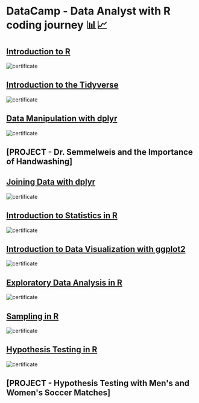 # DataCamp - Data Analyst with R coding journey 📊📈

## [Introduction to R](https://github.com/sendecka/DataCamp/tree/main/Data_Analyst_with_R/01_Introduction_to_R)

![certificate](certifications/certificate%20(1).png)

## [Introduction to the Tidyverse](https://github.com/sendecka/DataCamp/tree/main/Data_Analyst_with_R/02_Introduction_to_the_Tidyverse)

![certificate](certifications/certificate%20(1).png)

## [Data Manipulation with dplyr](https://github.com/sendecka/DataCamp/tree/main/Data_Analyst_with_R/03_Data_Manipulation_with_dplyr)

![certificate](certifications/certificate%20(1).png)

## [PROJECT - Dr. Semmelweis and the Importance of Handwashing]

## [Joining Data with dplyr](https://github.com/sendecka/DataCamp/tree/main/Data_Analyst_with_R/05_Joining_Data_with_dplyr)

![certificate](certifications/certificate%20(1).png)

## [Introduction to Statistics in R](https://github.com/sendecka/DataCamp/tree/main/Data_Analyst_with_R/06_Introduction_to_Statistics_in_R)

![certificate](certifications/certificate%20(1).png)

## [Introduction to Data Visualization with ggplot2](https://github.com/sendecka/DataCamp/tree/main/Data_Analyst_with_R/07_Introduction_to_Data_Visualization_with_ggplot2)

![certificate](certifications/certificate%20(1).png)

## [Exploratory Data Analysis in R](https://github.com/sendecka/DataCamp/tree/main/Data_Analyst_with_R/08_Exploratory_Data_Analysis_in_R)

![certificate](certifications/certificate%20(1).png)

## [Sampling in R](https://github.com/sendecka/DataCamp/tree/main/Data_Analyst_with_R/09_Sampling_in_R)

![certificate](certifications/certificate%20(1).png)

## [Hypothesis Testing in R](https://github.com/sendecka/DataCamp/tree/main/Data_Analyst_with_R/10_Hypothesis_Testing_in_R)

![certificate](certifications/certificate%20(1).png)

## [PROJECT - Hypothesis Testing with Men's and Women's Soccer Matches]